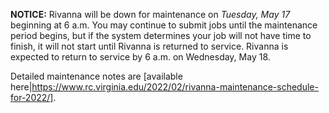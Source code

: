 **NOTICE:** Rivanna will be down for maintenance on *Tuesday, May 17* beginning at 6 a.m. You may continue to submit jobs until the maintenance period begins, but if the system determines your job will not have time to finish, it will not start until Rivanna is returned to service. Rivanna is expected to return to service by 6 a.m. on Wednesday, May 18. 

Detailed maintenance notes are [available here|https://www.rc.virginia.edu/2022/02/rivanna-maintenance-schedule-for-2022/].

